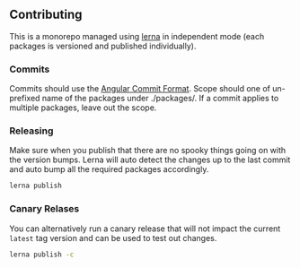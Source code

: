 ## Contributing

This is a monorepo managed using [lerna](https://github.com/lerna/lerna) in independent mode (each packages is versioned and published individually).

### Commits
Commits should use the [Angular Commit Format](https://github.com/angular/angular/blob/master/CONTRIBUTING.md#type). Scope should one of un-prefixed name of the packages under ./packages/. If a commit applies to multiple packages, leave out the scope.

### Releasing
Make sure when you publish that there are no spooky things going on with the version bumps. Lerna will auto detect the changes up to the last commit and auto bump all the required packages accordingly.
```bash
lerna publish
```

### Canary Relases
You can alternatively run a canary release that will not impact the current `latest` tag version and can be used to test out changes.
```bash
lerna publish -c
```
